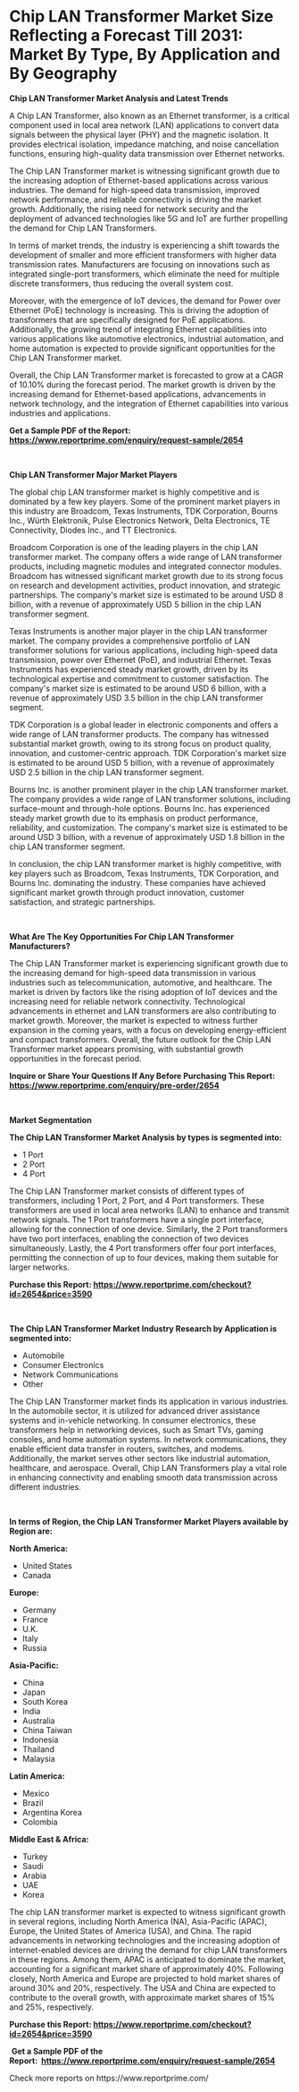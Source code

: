 <p><h1>Chip LAN Transformer Market Size Reflecting a Forecast Till 2031: Market By Type, By Application and By Geography</h1></p><p><strong>Chip LAN Transformer Market Analysis and Latest Trends</strong></p>
<p><p>A Chip LAN Transformer, also known as an Ethernet transformer, is a critical component used in local area network (LAN) applications to convert data signals between the physical layer (PHY) and the magnetic isolation. It provides electrical isolation, impedance matching, and noise cancellation functions, ensuring high-quality data transmission over Ethernet networks.</p><p>The Chip LAN Transformer market is witnessing significant growth due to the increasing adoption of Ethernet-based applications across various industries. The demand for high-speed data transmission, improved network performance, and reliable connectivity is driving the market growth. Additionally, the rising need for network security and the deployment of advanced technologies like 5G and IoT are further propelling the demand for Chip LAN Transformers.</p><p>In terms of market trends, the industry is experiencing a shift towards the development of smaller and more efficient transformers with higher data transmission rates. Manufacturers are focusing on innovations such as integrated single-port transformers, which eliminate the need for multiple discrete transformers, thus reducing the overall system cost.</p><p>Moreover, with the emergence of IoT devices, the demand for Power over Ethernet (PoE) technology is increasing. This is driving the adoption of transformers that are specifically designed for PoE applications. Additionally, the growing trend of integrating Ethernet capabilities into various applications like automotive electronics, industrial automation, and home automation is expected to provide significant opportunities for the Chip LAN Transformer market.</p><p>Overall, the Chip LAN Transformer market is forecasted to grow at a CAGR of 10.10% during the forecast period. The market growth is driven by the increasing demand for Ethernet-based applications, advancements in network technology, and the integration of Ethernet capabilities into various industries and applications.</p></p>
<p><strong>Get a Sample PDF of the Report:&nbsp; <a href="https://www.reportprime.com/enquiry/request-sample/2654">https://www.reportprime.com/enquiry/request-sample/2654</a></strong></p>
<p>&nbsp;</p>
<p><strong>Chip LAN Transformer Major Market Players</strong></p>
<p><p>The global chip LAN transformer market is highly competitive and is dominated by a few key players. Some of the prominent market players in this industry are Broadcom, Texas Instruments, TDK Corporation, Bourns Inc., Würth Elektronik, Pulse Electronics Network, Delta Electronics, TE Connectivity, Diodes Inc., and TT Electronics.</p><p>Broadcom Corporation is one of the leading players in the chip LAN transformer market. The company offers a wide range of LAN transformer products, including magnetic modules and integrated connector modules. Broadcom has witnessed significant market growth due to its strong focus on research and development activities, product innovation, and strategic partnerships. The company's market size is estimated to be around USD 8 billion, with a revenue of approximately USD 5 billion in the chip LAN transformer segment.</p><p>Texas Instruments is another major player in the chip LAN transformer market. The company provides a comprehensive portfolio of LAN transformer solutions for various applications, including high-speed data transmission, power over Ethernet (PoE), and industrial Ethernet. Texas Instruments has experienced steady market growth, driven by its technological expertise and commitment to customer satisfaction. The company's market size is estimated to be around USD 6 billion, with a revenue of approximately USD 3.5 billion in the chip LAN transformer segment.</p><p>TDK Corporation is a global leader in electronic components and offers a wide range of LAN transformer products. The company has witnessed substantial market growth, owing to its strong focus on product quality, innovation, and customer-centric approach. TDK Corporation's market size is estimated to be around USD 5 billion, with a revenue of approximately USD 2.5 billion in the chip LAN transformer segment.</p><p>Bourns Inc. is another prominent player in the chip LAN transformer market. The company provides a wide range of LAN transformer solutions, including surface-mount and through-hole options. Bourns Inc. has experienced steady market growth due to its emphasis on product performance, reliability, and customization. The company's market size is estimated to be around USD 3 billion, with a revenue of approximately USD 1.8 billion in the chip LAN transformer segment.</p><p>In conclusion, the chip LAN transformer market is highly competitive, with key players such as Broadcom, Texas Instruments, TDK Corporation, and Bourns Inc. dominating the industry. These companies have achieved significant market growth through product innovation, customer satisfaction, and strategic partnerships.</p></p>
<p>&nbsp;</p>
<p><strong>What Are The Key Opportunities For Chip LAN Transformer Manufacturers?</strong></p>
<p><p>The Chip LAN Transformer market is experiencing significant growth due to the increasing demand for high-speed data transmission in various industries such as telecommunication, automotive, and healthcare. The market is driven by factors like the rising adoption of IoT devices and the increasing need for reliable network connectivity. Technological advancements in ethernet and LAN transformers are also contributing to market growth. Moreover, the market is expected to witness further expansion in the coming years, with a focus on developing energy-efficient and compact transformers. Overall, the future outlook for the Chip LAN Transformer market appears promising, with substantial growth opportunities in the forecast period.</p></p>
<p><strong>Inquire or Share Your Questions If Any Before Purchasing This Report: <a href="https://www.reportprime.com/enquiry/pre-order/2654">https://www.reportprime.com/enquiry/pre-order/2654</a></strong></p>
<p>&nbsp;</p>
<p><strong>Market Segmentation</strong></p>
<p><strong>The Chip LAN Transformer Market Analysis by types is segmented into:</strong></p>
<p><ul><li>1 Port</li><li>2 Port</li><li>4 Port</li></ul></p>
<p><p>The Chip LAN Transformer market consists of different types of transformers, including 1 Port, 2 Port, and 4 Port transformers. These transformers are used in local area networks (LAN) to enhance and transmit network signals. The 1 Port transformers have a single port interface, allowing for the connection of one device. Similarly, the 2 Port transformers have two port interfaces, enabling the connection of two devices simultaneously. Lastly, the 4 Port transformers offer four port interfaces, permitting the connection of up to four devices, making them suitable for larger networks.</p></p>
<p><strong>Purchase this Report:&nbsp;<a href="https://www.reportprime.com/checkout?id=2654&price=3590">https://www.reportprime.com/checkout?id=2654&price=3590</a></strong></p>
<p>&nbsp;</p>
<p><strong>The Chip LAN Transformer Market Industry Research by Application is segmented into:</strong></p>
<p><ul><li>Automobile</li><li>Consumer Electronics</li><li>Network Communications</li><li>Other</li></ul></p>
<p><p>The Chip LAN Transformer market finds its application in various industries. In the automobile sector, it is utilized for advanced driver assistance systems and in-vehicle networking. In consumer electronics, these transformers help in networking devices, such as Smart TVs, gaming consoles, and home automation systems. In network communications, they enable efficient data transfer in routers, switches, and modems. Additionally, the market serves other sectors like industrial automation, healthcare, and aerospace. Overall, Chip LAN Transformers play a vital role in enhancing connectivity and enabling smooth data transmission across different industries.</p></p>
<p>&nbsp;</p>
<p><strong>In terms of Region, the Chip LAN Transformer Market Players available by Region are:</strong></p>
<p>
    <p> <strong> North America: </strong>
        <ul>
            <li>United States</li>
            <li>Canada</li>
        </ul>
        </p> 
    <p> <strong> Europe: </strong>
        <ul>
            <li>Germany</li>
            <li>France</li>
            <li>U.K.</li>
            <li>Italy</li>
            <li>Russia</li>
        </ul>
        </p> 
    <p> <strong> Asia-Pacific: </strong>
        <ul>
            <li>China</li>
            <li>Japan</li>
            <li>South Korea</li>
            <li>India</li>
            <li>Australia</li>
            <li>China Taiwan</li>
            <li>Indonesia</li>
            <li>Thailand</li>
            <li>Malaysia</li>
        </ul>
        </p> 
    <p> <strong> Latin America: </strong>
        <ul>
            <li>Mexico</li>
            <li>Brazil</li>
            <li>Argentina Korea</li>
            <li>Colombia</li>
        </ul>
        </p> 
    <p> <strong> Middle East & Africa: </strong>
        <ul>
            <li>Turkey</li>
            <li>Saudi</li>
            <li>Arabia</li>
            <li>UAE</li>
            <li>Korea</li>
        </ul>
    </p>
    </p>
<p><p>The chip LAN transformer market is expected to witness significant growth in several regions, including North America (NA), Asia-Pacific (APAC), Europe, the United States of America (USA), and China. The rapid advancements in networking technologies and the increasing adoption of internet-enabled devices are driving the demand for chip LAN transformers in these regions. Among them, APAC is anticipated to dominate the market, accounting for a significant market share of approximately 40%. Following closely, North America and Europe are projected to hold market shares of around 30% and 20%, respectively. The USA and China are expected to contribute to the overall growth, with approximate market shares of 15% and 25%, respectively.</p></p>
<p><strong>Purchase this Report: <a href="https://www.reportprime.com/checkout?id=2654&price=3590">https://www.reportprime.com/checkout?id=2654&price=3590</a></strong></p>
<p>&nbsp;<strong>Get a Sample PDF of the Report:&nbsp;&nbsp;<a href="https://www.reportprime.com/enquiry/request-sample/2654">https://www.reportprime.com/enquiry/request-sample/2654</a></strong></p>
<p><strong></strong></p>
<p>Check more reports on https://www.reportprime.com/</p>
